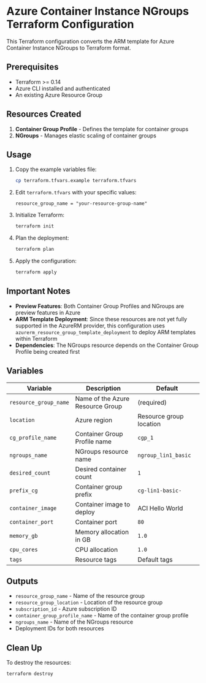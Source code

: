 # Azure Container Instance NGroups Terraform Configuration

This Terraform configuration converts the ARM template for Azure Container Instance NGroups to Terraform format.

## Prerequisites

- Terraform >= 0.14
- Azure CLI installed and authenticated
- An existing Azure Resource Group

## Resources Created

1. **Container Group Profile** - Defines the template for container groups
2. **NGroups** - Manages elastic scaling of container groups

## Usage

1. Copy the example variables file:
   ```bash
   cp terraform.tfvars.example terraform.tfvars
   ```

2. Edit `terraform.tfvars` with your specific values:
   ```hcl
   resource_group_name = "your-resource-group-name"
   ```

3. Initialize Terraform:
   ```bash
   terraform init
   ```

4. Plan the deployment:
   ```bash
   terraform plan
   ```

5. Apply the configuration:
   ```bash
   terraform apply
   ```

## Important Notes

- **Preview Features**: Both Container Group Profiles and NGroups are preview features in Azure
- **ARM Template Deployment**: Since these resources are not yet fully supported in the AzureRM provider, this configuration uses `azurerm_resource_group_template_deployment` to deploy ARM templates within Terraform
- **Dependencies**: The NGroups resource depends on the Container Group Profile being created first

## Variables

| Variable | Description | Default |
|----------|-------------|---------|
| `resource_group_name` | Name of the Azure Resource Group | (required) |
| `location` | Azure region | Resource group location |
| `cg_profile_name` | Container Group Profile name | `cgp_1` |
| `ngroups_name` | NGroups resource name | `ngroup_lin1_basic` |
| `desired_count` | Desired container count | `1` |
| `prefix_cg` | Container group prefix | `cg-lin1-basic-` |
| `container_image` | Container image to deploy | ACI Hello World |
| `container_port` | Container port | `80` |
| `memory_gb` | Memory allocation in GB | `1.0` |
| `cpu_cores` | CPU allocation | `1.0` |
| `tags` | Resource tags | Default tags |

## Outputs

- `resource_group_name` - Name of the resource group
- `resource_group_location` - Location of the resource group
- `subscription_id` - Azure subscription ID
- `container_group_profile_name` - Name of the container group profile
- `ngroups_name` - Name of the NGroups resource
- Deployment IDs for both resources

## Clean Up

To destroy the resources:
```bash
terraform destroy
```
